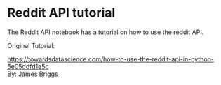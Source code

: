 # Reddit API tutorial

The Reddit API notebook has a tutorial on how to use the reddit API.


Original Tutorial:  

https://towardsdatascience.com/how-to-use-the-reddit-api-in-python-5e05ddfd1e5c  
By: James Briggs
